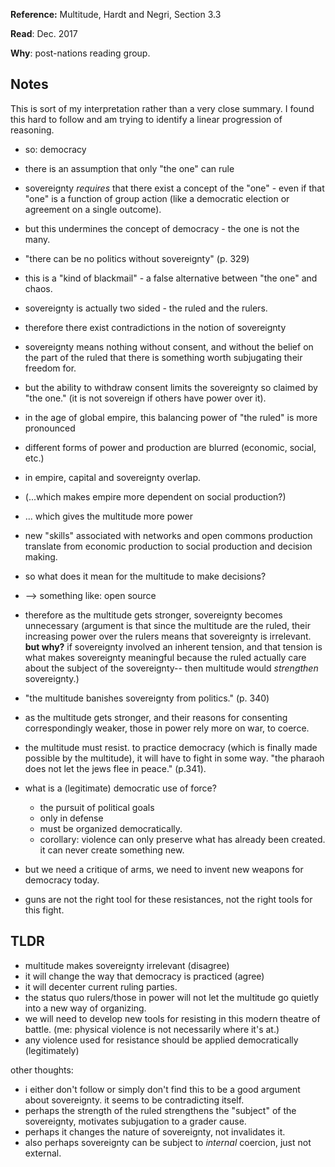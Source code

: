 **Reference:** Multitude, Hardt and Negri, Section 3.3

**Read**: Dec. 2017

**Why**: post-nations reading group. 


## Notes  

This is sort of my interpretation rather than a very close summary. I found this hard to follow and am trying to identify a linear progression of reasoning. 

* so: democracy
* there is an assumption that only "the one" can rule
* sovereignty _requires_ that there exist a concept of the "one" - even if that "one" is a function of group action (like a democratic election or agreement on a single outcome). 
* but this undermines the concept of democracy - the one is not the many. 
* "there can be no politics without sovereignty" (p. 329)
* this is a "kind of blackmail" - a false alternative between "the one" and chaos. 
* sovereignty is actually two sided - the ruled and the rulers. 
* therefore there exist contradictions in the notion of sovereignty
* sovereignty means nothing without consent, and without the belief on the part of the ruled that there is something worth subjugating their freedom for. 
* but the ability to withdraw consent limits the sovereignty so claimed by "the one." (it is not sovereign if others have power over it). 
*  in the age of global empire, this balancing power of "the ruled" is more pronounced
* different forms of power and production are blurred (economic, social, etc.)
* in empire, capital and sovereignty overlap. 
* (...which makes empire more dependent on social production?)
* ... which gives the multitude more power
* new "skills" associated with networks and open commons production translate from economic production to social production and decision making. 
* so what does it mean for the multitude to make decisions?
* --> something like: open source
* therefore as the multitude gets stronger, sovereignty becomes unnecessary (argument is that since the multitude are the ruled, their increasing power over the rulers means that sovereignty is irrelevant. **but why?** if sovereignty involved an inherent tension, and that tension is what makes sovereignty meaningful because the ruled actually care about the subject of the sovereignty-- then multitude would _strengthen_ sovereignty.)
* "the multitude banishes sovereignty from politics." (p. 340)
* as the multitude gets stronger, and their reasons for consenting correspondingly weaker, those in power rely more on war, to coerce. 

* the multitude must resist. to practice democracy (which is finally made possible by the multitude), it will have to fight in some way. "the pharaoh does not let the jews flee in peace." (p.341). 
* what is a (legitimate) democratic use of force?
  * the pursuit of political goals
  * only in defense 
  * must be organized democratically. 
  * corollary: violence can only preserve what has already been created. it can never create something new.

* but we need a critique of arms, we need to invent new weapons for democracy today. 
* guns are not the right tool for these resistances, not the right tools for this fight. 

## TLDR 
* multitude makes sovereignty irrelevant (disagree)
* it will change the way that democracy is practiced (agree)
* it will decenter current ruling parties. 
* the status quo rulers/those in power will not let the multitude go quietly into a new way of organizing.  
* we will need to develop new tools for resisting in this modern theatre of battle. (me: physical violence is not necessarily where it's at.)
* any violence used for resistance should be applied democratically (legitimately)


other thoughts:
* i either don't follow or simply don't find this to be a good argument about sovereignty. it seems to be contradicting itself. 
* perhaps the strength of the ruled strengthens the "subject" of the sovereignty, motivates subjugation to a grader cause. 
* perhaps it changes the nature of sovereignty, not invalidates it. 
* also perhaps sovereignty can be subject to _internal_ coercion, just not external.


